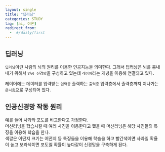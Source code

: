 ```yaml
---
layout: single
title: "딥러닝"
categories: STUDY
tag: [ai, 이론]
redirect_from:
  -  #/daily/first
---
```


## 딥러닝

`딥러닝`이란 사람의 뇌의 원리를 이용한 인공지능을 의미한다. 그래서 딥러닝은 뇌를 흉내내기 위해서 `인공 신경망`을 구성하고 있는데 `레이어`라는 개녕을 이용해 연결되고 있다.

레이어에는 데이터를 입력받는 `입력층` 출력하는 `출력층` 입력층에서 출력층까지 지나가는 `은닉층`으로 구성되어 있다.

## 인공신경망 작동 원리

예를 들어 사과와 포도를 비교한다고 가정한다.  
머신러닝을 학습시킬 때 여러 사진을 이용한다고 했을 때 머신러닝은 해당 사진들의 특징을 이용해 학습을 한다.  
색깔은 어떤지 크기는 어떤지 등 특징들을 이용해 학습을 하고 빨간색이면 사과일 확율이 높고 보라색이면 포도일 확률이 높다같이 신경망을 구축하게 된다.
